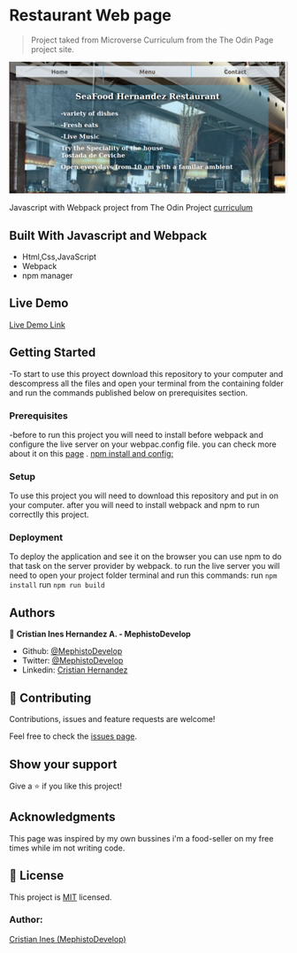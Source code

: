 # Restaurant Web page

> Project taked from Microverse Curriculum from the The Odin Page project site.

![screenshot](./pageseafood.png)

Javascript with Webpack project from The Odin Project [curriculum](https://www.theodinproject.com/lessons/restaurant-page)

## Built With Javascript and Webpack

- Html,Css,JavaScript
- Webpack
- npm manager

## Live Demo

[Live Demo Link](https://mephistodevelop.github.io/restaurant_page/)

## Getting Started

-To start to  use this proyect download this repository to your computer and descompress all  the files and open your terminal from the containing folder and run the commands published below on prerequisites section. 

### Prerequisites

-before to run this project you will need to install before webpack and configure the live server on your webpac.config file. you can check more about it on this [page](https://webpack.js.org/guides/installation/) .
[npm install and config: ](https://docs.npmjs.com/cli/install)

### Setup

To use this project you will need to download this repository and put in on your computer.
after you will need to install webpack and npm to run correctlly this project.

### Deployment

To deploy the application and see it on the browser you can use npm to do that task on the server provider by webpack. to run the live server you will need to open your project folder terminal and run this commands:
run `npm install`
run `npm run build`

## Authors

👤 **Cristian Ines Hernandez A.  - MephistoDevelop**

- Github: [@MephistoDevelop](https://github.com/MephistoDevelop)
- Twitter: [@MephistoDevelop](https://twitter.com/MephistoDevelop)
- Linkedin: [Cristian Hernandez](https://www.linkedin.com/in/cristian-hernandez1992/)

## 🤝 Contributing

Contributions, issues and feature requests are welcome!

Feel free to check the [issues page](issues/).

## Show your support

Give a ⭐️ if you like this project!

## Acknowledgments

This page was inspired by my own bussines i'm a food-seller on my free times while im not writing code.

## 📝 License

This project is [MIT](lic.url) licensed.

### Author:

[Cristian Ines (MephistoDevelop)](https://github.com/MephistoDevelop)
